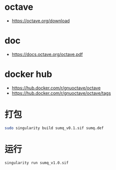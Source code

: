 # octave 
- https://octave.org/download

# doc  
- https://docs.octave.org/octave.pdf


# docker hub 
- https://hub.docker.com/r/gnuoctave/octave
- https://hub.docker.com/r/gnuoctave/octave/tags

# 打包
```bash
sudo singularity build sumq_v0.1.sif sumq.def
```

# 运行
```bash
singularity run sumq_v1.0.sif
```